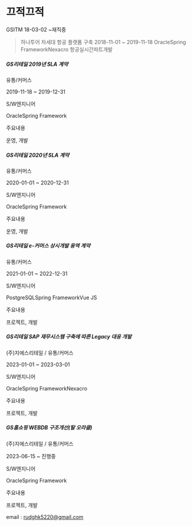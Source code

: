 # 끄적끄적

GSITM 18-03-02 ~재직중

> 하나투어 차세대 항공 플랫폼 구축
> 2018-11-01 ~ 2019-11-18
> OracleSpring FrameworkNexacro
> 항공실시간파트개발

##### GS리테일 2019년 SLA 계약

유통/커머스

2019-11-18 ~ 2019-12-31

S/W엔지니어

OracleSpring Framework

주요내용

운영, 개발

##### GS리테일 2020년 SLA 계약

유통/커머스

2020-01-01 ~ 2020-12-31

S/W엔지니어

OracleSpring Framework

주요내용

운영, 개발

##### GS리테일 e-커머스 상시개발 용역 계약

유통/커머스

2021-01-01 ~ 2022-12-31

S/W엔지니어

PostgreSQLSpring FrameworkVue JS

주요내용

프로젝트, 개발

##### GS리테일 SAP 재무시스템 구축에 따른 Legacy 대응 개발

(주)지에스리테일 / 유통/커머스

2023-01-01 ~ 2023-03-01

S/W엔지니어

OracleSpring FrameworkNexacro

주요내용

프로젝트, 개발

##### GS홈쇼핑 WEBDB 구조개선(탈 오라클)

(주)지에스리테일 / 유통/커머스

2023-06-15 ~ 진행중

S/W엔지니어

OracleSpring Framework

주요내용

프로젝트, 개발

email : rudghk5220@gmail.com

<!--stackedit_data:
eyJoaXN0b3J5IjpbLTI3MjY1NjI5MSw4NzQwNTQyMDMsLTIxMT
cyNDUzNzMsLTU4MTAzNjg1LDc4MTg2NDMsNTI1NDU5MzgxLC0x
MDY0MTAwODk2LDE5MTQ0NTk4NjgsLTk0OTk0MDc5MiwzNDAxNj
UyMzBdfQ==
-->